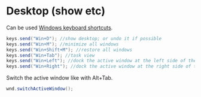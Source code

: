 # Desktop (show etc)
Can be used <a href='https://www.google.com/search?q=Windows+keyboard+shortcuts'>Windows keyboard shortcuts</a>.

```csharp
keys.send("Win+D"); //show desktop; or undo it if possible
keys.send("Win+M"); //minimize all windows
keys.send("Win+Shift+M"); //restore all windows
keys.send("Win+Tab"); //task view
keys.send("Win+Left"); //dock the active window at the left side of the screen
keys.send("Win+Right"); //dock the active window at the right side of the screen
```

Switch the active window like with Alt+Tab.

```csharp
wnd.switchActiveWindow();
```

